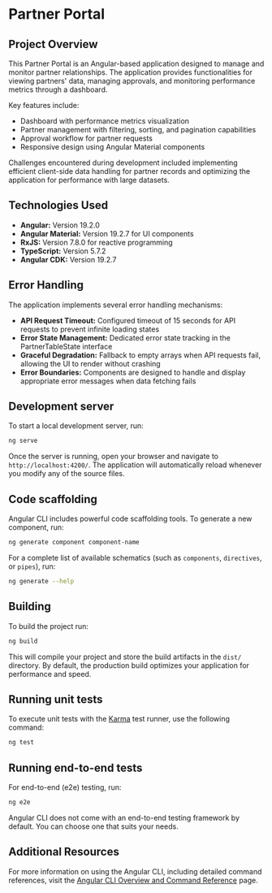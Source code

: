 # Partner Portal

## Project Overview
This Partner Portal is an Angular-based application designed to manage and monitor partner relationships. The application provides functionalities for viewing partners' data, managing approvals, and monitoring performance metrics through a dashboard.

Key features include:
- Dashboard with performance metrics visualization
- Partner management with filtering, sorting, and pagination capabilities
- Approval workflow for partner requests
- Responsive design using Angular Material components

Challenges encountered during development included implementing efficient client-side data handling for partner records and optimizing the application for performance with large datasets.

## Technologies Used
- **Angular:** Version 19.2.0
- **Angular Material:** Version 19.2.7 for UI components
- **RxJS:** Version 7.8.0 for reactive programming
- **TypeScript:** Version 5.7.2
- **Angular CDK:** Version 19.2.7

## Error Handling
The application implements several error handling mechanisms:

- **API Request Timeout:** Configured timeout of 15 seconds for API requests to prevent infinite loading states
- **Error State Management:** Dedicated error state tracking in the PartnerTableState interface
- **Graceful Degradation:** Fallback to empty arrays when API requests fail, allowing the UI to render without crashing
- **Error Boundaries:** Components are designed to handle and display appropriate error messages when data fetching fails

## Development server

To start a local development server, run:

```bash
ng serve
```

Once the server is running, open your browser and navigate to `http://localhost:4200/`. The application will automatically reload whenever you modify any of the source files.

## Code scaffolding

Angular CLI includes powerful code scaffolding tools. To generate a new component, run:

```bash
ng generate component component-name
```

For a complete list of available schematics (such as `components`, `directives`, or `pipes`), run:

```bash
ng generate --help
```

## Building

To build the project run:

```bash
ng build
```

This will compile your project and store the build artifacts in the `dist/` directory. By default, the production build optimizes your application for performance and speed.

## Running unit tests

To execute unit tests with the [Karma](https://karma-runner.github.io) test runner, use the following command:

```bash
ng test
```

## Running end-to-end tests

For end-to-end (e2e) testing, run:

```bash
ng e2e
```

Angular CLI does not come with an end-to-end testing framework by default. You can choose one that suits your needs.

## Additional Resources

For more information on using the Angular CLI, including detailed command references, visit the [Angular CLI Overview and Command Reference](https://angular.dev/tools/cli) page.
